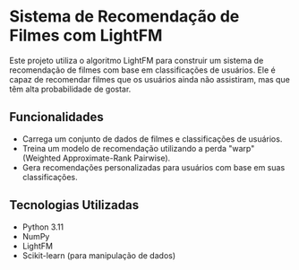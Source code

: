 # Sistema de Recomendação de Filmes com LightFM

Este projeto utiliza o algoritmo LightFM para construir um sistema de recomendação de filmes com base em classificações de usuários. Ele é capaz de recomendar filmes que os usuários ainda não assistiram, mas que têm alta probabilidade de gostar.

## Funcionalidades

- Carrega um conjunto de dados de filmes e classificações de usuários.
- Treina um modelo de recomendação utilizando a perda "warp" (Weighted Approximate-Rank Pairwise).
- Gera recomendações personalizadas para usuários com base em suas classificações.

## Tecnologias Utilizadas

- Python 3.11
- NumPy
- LightFM
- Scikit-learn (para manipulação de dados)
